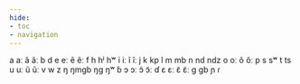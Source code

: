 ```yaml
---
hide:
- toc
- navigation
---
```

a
aː
ã
ãː
b
d
e
eː
ẽ
ẽː
f
h
hʲ
hʷ
i
iː
ĩ
ĩː
j
k
kp
l
m
mb
n
nd
ndz
o
oː
õ
õː
p
s
sʷ
t
ts
u
uː
ũ
ũː
v
w
z
ŋ
ŋmɡb
ŋɡ
ŋʷ
ɓ
ɔ
ɔː
ɔ̃
ɔ̃ː
ɗ
ɛ
ɛː
ɛ̃
ɛ̃ː
ɡ
ɡb
ɲ
ɾ
